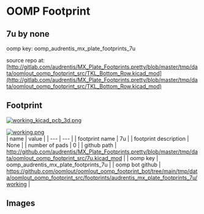 # OOMP Footprint  
## 7u  by none  
  
oomp key: oomp_audrentis_mx_plate_footprints_7u  
  
source repo at: [http://gitlab.com/audrentis/MX_Plate_Footprints.pretty/blob/master/tmp/data/oomlout_oomp_footprint_src/TKL_Bottom_Row.kicad_mod](http://gitlab.com/audrentis/MX_Plate_Footprints.pretty/blob/master/tmp/data/oomlout_oomp_footprint_src/TKL_Bottom_Row.kicad_mod)  
## Footprint  
  
[![working_kicad_pcb_3d.png](working_kicad_pcb_3d_600.png)](working_kicad_pcb_3d.png)  
  
[![working.png](working_600.png)](working.png)  
| name | value | 
| --- | --- | 
| footprint name | 7u | 
| footprint description | None | 
| number of pads | 0 | 
| github path | http://github.com/audrentis/MX_Plate_Footprints.pretty/blob/master/tmp/data/oomlout_oomp_footprint_src/7u.kicad_mod | 
| oomp key | oomp_audrentis_mx_plate_footprints_7u | 
| oomp bot github | https://github.com/oomlout/oomlout_oomp_footprint_bot/tree/main/tmp/data/oomlout_oomp_footprint_src/footprints/audrentis_mx_plate_footprints_7u/working | 
## Images  
